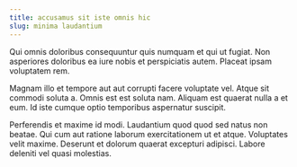 ```yaml
---
title: accusamus sit iste omnis hic
slug: minima laudantium
---
```


Qui omnis doloribus consequuntur quis numquam et qui ut fugiat. Non asperiores doloribus ea iure nobis et perspiciatis autem. Placeat ipsam voluptatem rem.

Magnam illo et tempore aut aut corrupti facere voluptate vel. Atque sit commodi soluta a. Omnis est est soluta nam. Aliquam est quaerat nulla a et eum. Id iste cumque optio temporibus aspernatur suscipit.

Perferendis et maxime id modi. Laudantium quod quod sed natus non beatae. Qui cum aut ratione laborum exercitationem ut et atque. Voluptates velit maxime. Deserunt et dolorum quaerat excepturi adipisci. Labore deleniti vel quasi molestias.
